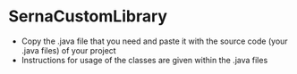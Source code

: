 # SernaCustomLibrary
* Copy the .java file that you need and paste it with the source code (your .java files) of your project
* Instructions for usage of the classes are given within the .java files
